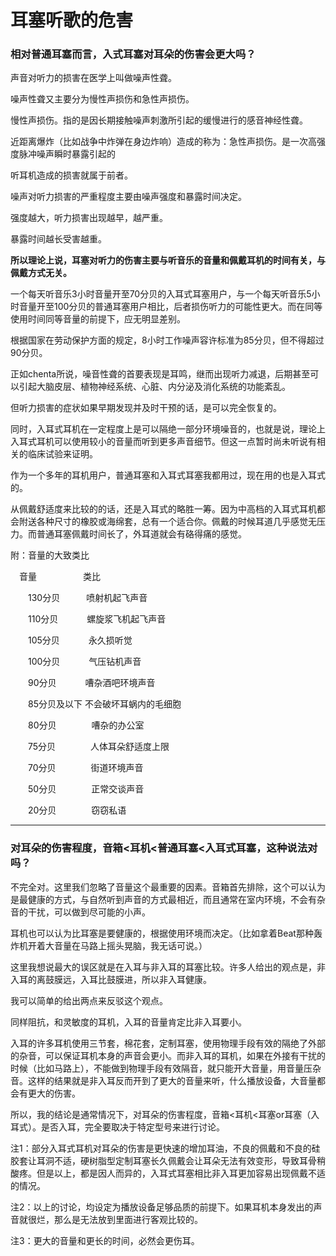 耳塞听歌的危害
==============

### 相对普通耳塞而言，入式耳塞对耳朵的伤害会更大吗？

声音对听力的损害在医学上叫做噪声性聋。

噪声性聋又主要分为慢性声损伤和急性声损伤。

慢性声损伤。指的是因长期接触噪声刺激所引起的缓慢进行的感音神经性聋。

近距离爆炸（比如战争中炸弹在身边炸响）造成的称为：急性声损伤。是一次高强度脉冲噪声瞬时暴露引起的

听耳机造成的损害就属于前者。

噪声对听力损害的严重程度主要由噪声强度和暴露时间决定。

强度越大，听力损害出现越早，越严重。

暴露时间越长受害越重。

**所以理论上说，耳塞对听力的伤害主要与听音乐的音量和佩戴耳机的时间有关，与佩戴方式无关。**

一个每天听音乐3小时音量开至70分贝的入耳式耳塞用户，与一个每天听音乐5小时音量开至100分贝的普通耳塞用户相比，后者损伤听力的可能性更大。而在同等使用时间同等音量的前提下，应无明显差别。

根据国家在劳动保护方面的规定，8小时工作噪声容许标准为85分贝，但不得超过90分贝。

正如chenta所说，噪音性聋的首要表现是耳鸣，继而出现听力减退，后期甚至可以引起大脑皮层、植物神经系统、心脏、内分泌及消化系统的功能紊乱。

但听力损害的症状如果早期发现并及时干预的话，是可以完全恢复的。

同时，入耳式耳机在一定程度上是可以隔绝一部分环境噪音的，也就是说，理论上入耳式耳机可以使用较小的音量而听到更多声音细节。但这一点暂时尚未听说有相关的临床试验来证明。

作为一个多年的耳机用户，普通耳塞和入耳式耳塞我都用过，现在用的也是入耳式的。

从佩戴舒适度来比较的的话，还是入耳式的略胜一筹。因为中高档的入耳式耳机都会附送各种尺寸的橡胶或海绵套，总有一个适合你。佩戴的时候耳道几乎感觉无压力。而普通耳塞佩戴时间长了，外耳道就会有硌得痛的感觉。

附：音量的大致类比

　音量　　　　　 类比

　　130分贝　　　喷射机起飞声音

　　110分贝　　　 螺旋浆飞机起飞声音

　　105分贝　　　 永久损听觉

　　100分贝　　　 气压钻机声音

　　90分贝　　　 嘈杂酒吧环境声音

　　85分贝及以下 不会破坏耳蜗内的毛细胞

　　80分贝　　　　嘈杂的办公室

　　75分贝　　　　人体耳朵舒适度上限

　　70分贝　　　　街道环境声音

　　50分贝　　　　正常交谈声音

　　20分贝　　　　窃窃私语

---

### 对耳朵的伤害程度，音箱<耳机<普通耳塞<入耳式耳塞，这种说法对吗？

不完全对。这里我们忽略了音量这个最重要的因素。音箱首先排除，这个可以认为是最健康的方式，与自然听到声音的方式最相近，而且通常在室内环境，不会有杂音的干扰，可以做到尽可能的小声。

耳机也可以认为比耳塞是要健康的，根据使用环境而决定。（比如拿着Beat那种轰炸机开着大音量在马路上摇头晃脑，我无话可说。）

这里我想说最大的误区就是在入耳与非入耳的耳塞比较。许多人给出的观点是，非入耳的离鼓膜远，入耳比鼓膜进，所以非入耳健康。

我可以简单的给出两点来反驳这个观点。

同样阻抗，和灵敏度的耳机，入耳的音量肯定比非入耳要小。

入耳的许多耳机使用三节套，棉花套，定制耳塞，使用物理手段有效的隔绝了外部的杂音，可以保证耳机本身的声音会更小。而非入耳的耳机，如果在外接有干扰的时候（比如马路上），不能做到物理手段有效隔音，就只能开大音量，用音量压杂音。这样的结果就是非入耳反而开到了更大的音量来听，什么播放设备，大音量都会有更大的伤害。

所以，我的结论是通常情况下，对耳朵的伤害程度，音箱<耳机<耳塞or耳塞（入耳式）。是否入耳，完全要取决于特定型号来进行讨论。

注1：部分入耳式耳机对耳朵的伤害是更快速的增加耳油，不良的佩戴和不良的硅胶套让耳洞不适，硬树脂型定制耳塞长久佩戴会让耳朵无法有效变形，导致耳骨稍酸疼。但是以上，都是因人而异的，入耳式耳塞相比非入耳更加容易出现佩戴不适的情况。

注2：以上的讨论，均设定为播放设备足够品质的前提下。如果耳机本身发出的声音就很烂，那么是无法放到里面进行客观比较的。

注3：更大的音量和更长的时间，必然会更伤耳。
